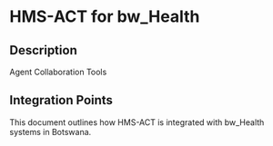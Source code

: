# HMS-ACT for bw_Health

## Description

Agent Collaboration Tools

## Integration Points

This document outlines how HMS-ACT is integrated with bw_Health systems in Botswana.
